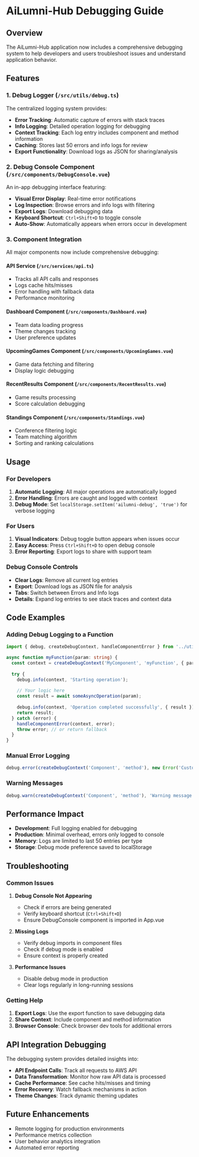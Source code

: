 # AiLumni-Hub Debugging Guide

## Overview

The AiLumni-Hub application now includes a comprehensive debugging system to help developers and users troubleshoot issues and understand application behavior.

## Features

### 1. Debug Logger (`/src/utils/debug.ts`)

The centralized logging system provides:

- **Error Tracking**: Automatic capture of errors with stack traces
- **Info Logging**: Detailed operation logging for debugging
- **Context Tracking**: Each log entry includes component and method information
- **Caching**: Stores last 50 errors and info logs for review
- **Export Functionality**: Download logs as JSON for sharing/analysis

### 2. Debug Console Component (`/src/components/DebugConsole.vue`)

An in-app debugging interface featuring:

- **Visual Error Display**: Real-time error notifications
- **Log Inspection**: Browse errors and info logs with filtering
- **Export Logs**: Download debugging data
- **Keyboard Shortcut**: `Ctrl+Shift+D` to toggle console
- **Auto-Show**: Automatically appears when errors occur in development

### 3. Component Integration

All major components now include comprehensive debugging:

#### API Service (`/src/services/api.ts`)
- Tracks all API calls and responses
- Logs cache hits/misses
- Error handling with fallback data
- Performance monitoring

#### Dashboard Component (`/src/components/Dashboard.vue`)
- Team data loading progress
- Theme changes tracking
- User preference updates

#### UpcomingGames Component (`/src/components/UpcomingGames.vue`)
- Game data fetching and filtering
- Display logic debugging

#### RecentResults Component (`/src/components/RecentResults.vue`)
- Game results processing
- Score calculation debugging

#### Standings Component (`/src/components/Standings.vue`)
- Conference filtering logic
- Team matching algorithm
- Sorting and ranking calculations

## Usage

### For Developers

1. **Automatic Logging**: All major operations are automatically logged
2. **Error Handling**: Errors are caught and logged with context
3. **Debug Mode**: Set `localStorage.setItem('ailumni-debug', 'true')` for verbose logging

### For Users

1. **Visual Indicators**: Debug toggle button appears when issues occur
2. **Easy Access**: Press `Ctrl+Shift+D` to open debug console
3. **Error Reporting**: Export logs to share with support team

### Debug Console Controls

- **Clear Logs**: Remove all current log entries
- **Export**: Download logs as JSON file for analysis
- **Tabs**: Switch between Errors and Info logs
- **Details**: Expand log entries to see stack traces and context data

## Code Examples

### Adding Debug Logging to a Function

```typescript
import { debug, createDebugContext, handleComponentError } from '../utils/debug';

async function myFunction(param: string) {
  const context = createDebugContext('MyComponent', 'myFunction', { param });
  
  try {
    debug.info(context, 'Starting operation');
    
    // Your logic here
    const result = await someAsyncOperation(param);
    
    debug.info(context, 'Operation completed successfully', { result });
    return result;
  } catch (error) {
    handleComponentError(context, error);
    throw error; // or return fallback
  }
}
```

### Manual Error Logging

```typescript
debug.error(createDebugContext('Component', 'method'), new Error('Custom error message'));
```

### Warning Messages

```typescript
debug.warn(createDebugContext('Component', 'method'), 'Warning message', { additionalData });
```

## Performance Impact

- **Development**: Full logging enabled for debugging
- **Production**: Minimal overhead, errors only logged to console
- **Memory**: Logs are limited to last 50 entries per type
- **Storage**: Debug mode preference saved to localStorage

## Troubleshooting

### Common Issues

1. **Debug Console Not Appearing**
   - Check if errors are being generated
   - Verify keyboard shortcut (`Ctrl+Shift+D`)
   - Ensure DebugConsole component is imported in App.vue

2. **Missing Logs**
   - Verify debug imports in component files
   - Check if debug mode is enabled
   - Ensure context is properly created

3. **Performance Issues**
   - Disable debug mode in production
   - Clear logs regularly in long-running sessions

### Getting Help

1. **Export Logs**: Use the export function to save debugging data
2. **Share Context**: Include component and method information
3. **Browser Console**: Check browser dev tools for additional errors

## API Integration Debugging

The debugging system provides detailed insights into:

- **API Endpoint Calls**: Track all requests to AWS API
- **Data Transformation**: Monitor how raw API data is processed
- **Cache Performance**: See cache hits/misses and timing
- **Error Recovery**: Watch fallback mechanisms in action
- **Theme Changes**: Track dynamic theming updates

## Future Enhancements

- Remote logging for production environments
- Performance metrics collection
- User behavior analytics integration
- Automated error reporting
